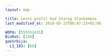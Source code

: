 ```yaml
---
layout: map

title: Lesni profil kod Starog Slankamena
last_modified_at: 2018-05-23T08:07:23+02:00

WDPA: [555552431]
BioRaS: [150]
geoSrbija:
  L1_183: [66]
---
```

